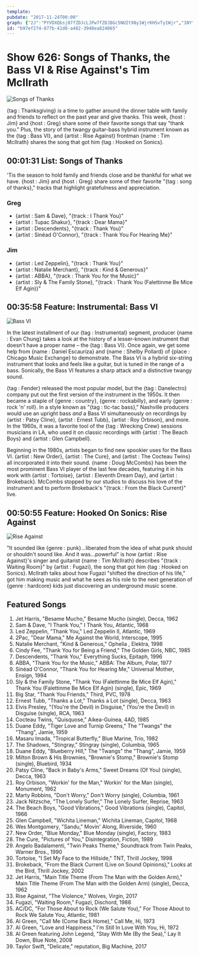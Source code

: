 ```yaml
---
template: 
pubdate: "2017-11-24T00:00"
graph: {"2J":"PYVDXQbsj07fZDJcLJPw7fZDJBGc5NUIt98y1WjrKHSvTy1Wjr","1NY":"","2CV":""}
id: "b97ef274-877b-41d0-a482-3948ea824065"
---
```






# Show 626: Songs of Thanks, the Bass VI & Rise Against's Tim McIlrath

![Songs of Thanks](https://static.soundopinions.org/images/2017/songsofthanks_web.jpg)

{tag : Thanksgiving} is a time to gather around the dinner table with family and friends to reflect on the past year and give thanks. This week, {host : Jim} and {host : Greg} share some of their favorite songs that say "thank you." Plus, the story of the twangy guitar-bass hybrid instrument known as the {tag : Bass VI}, and {artist : Rise Against} frontman {name : Tim McIlrath} shares the song that got him {tag : Hooked on Sonics}.



## 00:01:31 List: Songs of Thanks

'Tis the season to hold family and friends close and be thankful for what we have. {host : Jim} and {host : Greg} share some of their favorite "{tag : song of thanks}," tracks that highlight gratefulness and appreciation.


### Greg

- {artist : Sam & Dave}, "{track : I Thank You}"
- {artist : Tupac Shakur}, "{track : Dear Mama}"
- {artist : Descendents}, "{track : Thank You}"
- {artist : Sinéad O'Connor}, "{track : Thank You For Hearing Me}"


### Jim

- {artist : Led Zeppelin}, "{track : Thank You}"
- {artist : Natalie Merchant}, "{track : Kind & Generous}"
- {artist : ABBA}, "{track : Thank You for the Music}"
- {artist : Sly & The Family Stone}, "{track : Thank You (Falettinme Be Mice Elf Agin)}"



## 00:35:58 Feature: Instrumental: Bass VI

![Bass VI](https://static.soundopinions.org/assets/626/1NY0.jpg)

In the latest installment of our {tag : Instrumental} segment, producer {name : Evan Chung} takes a look at the history of a lesser-known instrument that doesn't have a proper name – the {tag : Bass VI}. Once again, we get some help from {name : Daniel Escauriza} and {name : Shelby Pollard} of {place : Chicago Music Exchange} to demonstrate. The Bass VI is a hybrid six-string instrument that looks and feels like a guitar, but is tuned in the range of a bass. Sonically, the Bass VI features a sharp attack and a distinctive twangy sound.

{tag : Fender} released the most popular model, but the {tag : Danelectro} company put out the first version of the instrument in the 1950s. It then became a staple of {genre : country}, {genre : rockabilly}, and early {genre : rock 'n' roll}. In a style known as "{tag : tic-tac bass}," Nashville producers would use an upright bass _and_ a Bass VI simultaneously on recordings by {artist : Patsy Cline}, {artist : Ernest Tubb}, {artist : Roy Orbison}, and more. In the 1960s, it was a favorite tool of the {tag : Wrecking Crew} sessions musicians in LA, who used it on classic recordings with {artist : The Beach Boys} and {artist : Glen Campbell}.

Beginning in the 1980s, artists began to find new spookier uses for the Bass VI. {artist : New Order}, {artist : The Cure}, and {artist : The Cocteau Twins} all incorporated it into their sound. {name : Doug McCombs} has been the most prominent Bass VI player of the last few decades, featuring it in his work with {artist : Tortoise}, {artist : Eleventh Dream Day}, and {artist : Brokeback}. McCombs stopped by our studios to discuss his love of the instrument and to perform Brokeback's "{track : From the Black Current}" live.



## 00:50:55 Feature: Hooked On Sonics: Rise Against

![Rise Against](https://static.soundopinions.org/assets/626/2CV0.jpg)

"It sounded like {genre : punk}...liberated from the idea of what punk should or shouldn't sound like. And it was...powerful" is how {artist : Rise Against}'s singer and guitarist {name : Tim McIlrath} describes "{track : Waiting Room}" by {artist : Fugazi}, the song that got him {tag : Hooked on Sonics}. McIlrath talks about how Fugazi "shifted the direction of his life,"  got him making music and what he sees as his role to the next generation of {genre : hardcore} kids just discovering an underground music scene.



## Featured Songs

1. Jet Harris, "Besame Mucho," Besame Mucho (single), Decca, 1962
2. Sam & Dave, "I Thank You," I Thank You, Atlantic, 1968
3. Led Zeppelin, "Thank You," Led Zeppelin II, Atlantic, 1969
4. 2Pac, "Dear Mama," Me Against the World, Interscope, 1995
5. Natalie Merchant, "Kind & Generous," Ophelia , Elektra, 1998
6. Cindy Fee, "Thank You for Being a Friend," The Golden Girls, NBC, 1985
7. Descendents, "Thank You," Everything Sucks, Epitaph, 1996
8. ABBA, "Thank You for the Music," ABBA: The Album, Polar, 1977
9. Sinéad O'Connor, "Thank You for Hearing Me," Universal Mother, Ensign, 1994
10. Sly & the Family Stone, "Thank You (Falettinme Be Mice Elf Agin)," Thank You (Falettinme Be Mice Elf Agin) (single), Epic, 1969
11. Big Star, "Thank You Friends," Third, PVC, 1978
12. Ernest Tubb, "Thanks a Lot," Thanks a Lot (single), Decca, 1963
13. Elvis Presley, "(You're the Devil) in Disguise," (You're the Devil) in Disguise (single), RCA, 1963
14. Cocteau Twins, "Quisquose," Aikea-Guinea, 4AD, 1985
15. Duane Eddy, "Tiger Love and Turnip Greens," The "Twangs" the "Thang", Jamie, 1959
16. Masaru Imada, "Tropical Butterfly," Blue Marine, Trio, 1982
17. The Shadows, "Stingray," Stingray (single), Columbia, 1965
18. Duane Eddy, "Blueberry Hill," The "Twangs" the "Thang", Jamie, 1959
19. Milton Brown & His Brownies, "Brownie's Stomp," Brownie's Stomp (single), Bluebird, 1934
20. Patsy Cline, "Back in Baby's Arms," Sweet Dreams (Of You) (single), Decca, 1963
21. Roy Orbison, "Workin' for the Man," Workin' for the Man (single), Monument, 1962
22. Marty Robbins, "Don't Worry," Don't Worry (single), Columbia, 1961
23. Jack Nitzsche, "The Lonely Surfer," The Lonely Surfer, Reprise, 1963
24. The Beach Boys, "Good Vibrations," Good Vibrations (single), Capitol, 1966
25. Glen Campbell, "Wichita Lineman," Wichita Lineman, Capitol, 1968
26. Wes Montgomery, "Sandu," Movin' Along, Riverside, 1960
27. New Order, "Blue Monday," Blue Monday (single), Factory, 1983
28. The Cure, "Pictures of You," Disintegration, Fiction, 1989
29. Angelo Badalamenti, "Twin Peaks Theme," Soundtrack from Twin Peaks, Warner Bros., 1990
30. Tortoise, "I Set My Face to the Hillside," TNT, Thrill Jockey, 1998
31. Brokeback, "From the Black Current (Live on Sound Opinions)," Looks at the Bird, Thrill Jockey, 2002
32. Jet Harris, "Main Title Theme (From The Man with the Golden Arm)," Main Title Theme (From The Man with the Golden Arm) (single), Decca, 1962
33. Rise Against, "The Violence," Wolves, Virgin, 2017
34. Fugazi, "Waiting Room," Fugazi, Dischord, 1988
35. AC/DC, "For Those About to Rock (We Salute You)," For Those About to Rock We Salute You, Atlantic, 1981
36. Al Green, "Call Me (Come Back Home)," Call Me, Hi, 1973
37. Al Green, "Love and Happiness," I'm Still In Love With You, Hi, 1972
38. Al Green featuring John Legend, "Stay With Me (By the Sea)," Lay It Down, Blue Note, 2008
39. Taylor Swift, "Delicate," reputation, Big Machine, 2017